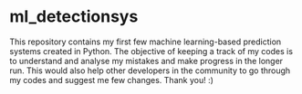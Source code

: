 # ml_detectionsys

This repository contains my first few machine learning-based prediction systems created in Python. The objective of keeping a track of my codes is to understand and analyse my mistakes and make progress in the longer run. This would also help other developers in the community to go through my codes and suggest me few changes. Thank you! :)

